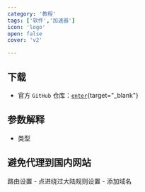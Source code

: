 ```yaml
---
category: '教程'
tags: ['软件','加速器']
icon: 'logo'
open: false
cover: 'v2'

---
```



## 下载

- 官方 `GitHub` 仓库：[`enter`](https://github.com/2dust/v2rayN/releases){target="_blank"}  


## 参数解释

- 类型

## 避免代理到国内网站

路由设置 - 点进绕过大陆规则设置 - 添加域名

